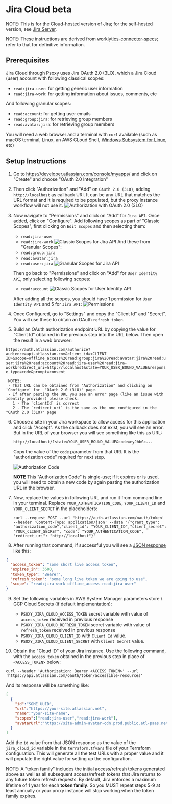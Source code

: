 # Jira Cloud **beta**

NOTE: This is for the Cloud-hosted version of Jira; for the self-hosted version, see [Jira Server](jira-server.md).

NOTE: These instructions are derived from [worklytics-connector-specs](../../../infra/modules/worklytics-connector-specs/main.tf); refer to that for definitive information.

## Prerequisites

Jira Cloud through Psoxy uses Jira OAuth 2.0 (3LO), which a Jira Cloud (user) account with following
classical scopes:

  - `read:jira-user`: for getting generic user information
  - `read:jira-work`: for getting information about issues, comments, etc

And following granular scopes:
  - `read:account`: for getting user emails
  - `read:group:jira`: for retrieving group members
  - `read:avatar:jira`: for retrieving group members

You will need a web browser and a terminal with `curl` available (such as macOS terminal,
Linux, an AWS CLoud Shell, [Windows Subsystem for Linux](https://learn.microsoft.com/en-us/windows/wsl/install), etc)

## Setup Instructions

1. Go to https://developer.atlassian.com/console/myapps/ and click on "Create" and choose "OAuth 2.0 Integration"

2. Then click "Authorization" and "Add" on `OAuth 2.0 (3L0)`, adding `http://localhost` as callback URI. It can be any URL
   that matches the URL format and it is required to be populated, but the proxy instance workflow will not use it.
    ![Authorization with OAuth 2.0 (3LO)](./img/jira-cloud-authorization.png)

3. Now navigate to "Permissions" and click on "Add" for `Jira API`. Once added, click on "Configure".
   Add following scopes as part of "Classic Scopes", first clicking on `Edit Scopes` and then selecting them:
    - `read:jira-user`
    - `read:jira-work`
      ![Classic Scopes for Jira API](./img/jira-cloud-jira-api-scope-permissions.png)
      And these from "Granular Scopes":
    - `read:group:jira`
    - `read:avatar:jira`
    - `read:user:jira`
      ![Granular Scopes for Jira API](./img/jira-cloud-jira-api-scope-granular-permissions.png)

   Then go back to "Permissions" and click on "Add" for `User Identity API`, only selecting following scopes:
    - `read:account`
   ![Classic Scopes for User Identity API](./img/jira-cloud-user-api-scope-permissions.png)

   After adding all the scopes, you should have 1 permission for `User Identity API` and 5 for `Jira API`:
   ![Permissions](./img/jira-cloud-final-permissions.png)

4. Once Configured, go to "Settings" and copy the "Client Id" and "Secret". You will use these to
   obtain an OAuth `refresh_token`.

5. Build an OAuth authorization endpoint URL by copying the value for "Client Id" obtained in the
   previous step into the URL below. Then open the result in a web browser:

`https://auth.atlassian.com/authorize?audience=api.atlassian.com&client_id=<CLIENT ID>&scope=offline_access%20read:group:jira%20read:avatar:jira%20read:user:jira%20read:account%20read:jira-user%20read:jira-work&redirect_uri=http://localhost&state=YOUR_USER_BOUND_VALUE&response_type=code&prompt=consent`

     NOTES:
     - That URL can be obtained from "Authorization" and clicking on `Configure` for  "OAuth 2.0 (3LO)" page.
     - If after pasting the URL you see an error page (like an issue with identity provider) please check:
       1 - The `clientId` is correct
       2 - The `redirect_uri` is the same as the one configured in the "OAuth 2.0 (3LO)" page
6. Choose a site in your Jira workspace to allow access for this application and click "Accept".
   As the callback does not exist, you will see an error. But in the URL of your browser you will see
   something like this as URL:

    `http://localhost/?state=YOUR_USER_BOUND_VALUE&code=eyJhbGc...`

     Copy the value of the `code` parameter from that URI. It is the "authorization code" required
     for next step.

    ![Authorization Code](./img/jira-cloud-authorization-code.png)

     **NOTE** This "Authorization Code" is single-use; if it expires or is used, you will need to obtain
     a new code by  again pasting the authorization URL in the browser.

7. Now, replace the values in following URL and run it from command line in your terminal. Replace `YOUR_AUTHENTICATION_CODE`, `YOUR_CLIENT_ID` and `YOUR_CLIENT_SECRET` in the placeholders:

    `curl --request POST --url 'https://auth.atlassian.com/oauth/token' --header 'Content-Type: application/json' --data '{"grant_type": "authorization_code","client_id": "YOUR_CLIENT_ID","client_secret": "YOUR_CLIENT_SECRET", "code": "YOUR_AUTHENTICATION_CODE", "redirect_uri": "http://localhost"}'`

8. After running that command, if successful you will see a [JSON response](https://developer.atlassian.com/cloud/jira/platform/oauth-2-3lo-apps/#2--exchange-authorization-code-for-access-token) like this:

```json
{
  "access_token": "some short live access token",
  "expires_in": 3600,
  "token_type": "Bearer",
  "refresh_token": "some long live token we are going to use",
  "scope": "read:jira-work offline_access read:jira-user"
}
```

9. Set the following variables in AWS System Manager parameters store / GCP Cloud Secrets (if default implementation):
    - `PSOXY_JIRA_CLOUD_ACCESS_TOKEN` secret variable with value of `access_token` received in previous response
    - `PSOXY_JIRA_CLOUD_REFRESH_TOKEN` secret variable with value of `refresh_token` received in previous response
    - `PSOXY_JIRA_CLOUD_CLIENT_ID` with `Client Id` value.
    - `PSOXY_JIRA_CLOUD_CLIENT_SECRET` with `Client Secret` value.

10. Obtain the "Cloud ID" of your Jira instance. Use the following command, with the
    `access_token` obtained in the previous step in place of `<ACCESS_TOKEN>` below:

`curl --header 'Authorization: Bearer <ACCESS_TOKEN>' --url 'https://api.atlassian.com/oauth/token/accessible-resources'`

And its response will be something like:

```json
[
  {
    "id":"SOME UUID",
    "url":"https://your-site.atlassian.net",
    "name":"your-site-name",
    "scopes":["read:jira-user","read:jira-work"],
    "avatarUrl":"https://site-admin-avatar-cdn.prod.public.atl-paas.net/avatars/240/rocket.png"
  }
]
```

Add the `id` value from that JSON response as the value of the `jira_cloud_id` variable in the
`terraform.tfvars` file of your Terraform configuration. This will generate all the test URLs with
a proper value and it will populate the right value for setting up the configuration.


NOTE: A "token family" includes the initial access/refresh tokens generated above as well as all
subsequent access/refresh tokens that Jira returns to any future token refresh requests. By default,
Jira enforces a maximum lifetime of 1 year for each **token family**. So you MUST repeat steps 5-9
at least annually or your proxy instance will stop working when the token family expires.
